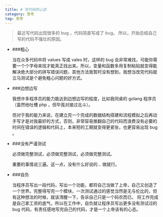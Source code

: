 ```yaml
---
title: # 写代码的心态
category: 思考
tag: 思考
---
```


>最近写代码出现很多的 bug ，代码简直写成了 bug。
所以，开始总结自己写的代码不强壮的原因。


- ###粗心

    当在众多代码中将 values 写成 vales 时，这样的 bug 会非常难找，可能你需要一个个字母来找才能真正找出来。所以，变量和函数多用复制粘贴就变得能解决绝大部分的拼写错误问题，其他方法我暂时没有想到，我想当改完代码就立马测试是个避免粗心问题的好方式。

- ###边想边写

    我想许多程序员的能力能达到边想边写的程度，比如我同桌的 golang 程序员（虽然他吐槽 php ，但毕竟对接过北斗）。
    
    但对于我的能力来说，在建立完一个完成的数据结构搭建和流程模拟之后再动手写才是对我最好的方式，否则，非常容易推翻自己的代码而浪费没有必要的时间在错误的逻辑和代码上，本来短的工期就变得更紧张，也更容易出现 bug 。

- ###没有严谨测试
    
    必须做完整测试，必须做完整测试，必须做完整测试。

    重要的事情说三遍。这一点，没有什么好说的... 做就行。

- ###自负
    
    当程序员写出一段代码，写出一个功能，都将自己当做了上帝，自己又创造了一个世界。完整得写完一个模块，一次测试通过的感觉当然是无与伦比的，但有这种想法的时候，就该清醒一下，告诉自己只是一个码农而已。
    将工作完成是自己拿工资的底气，所以在工作中，自负就让程序员写出更多没有测试过的 bug 代码，有责任感地写完自己的代码，才是一个上帝该有的心态。



